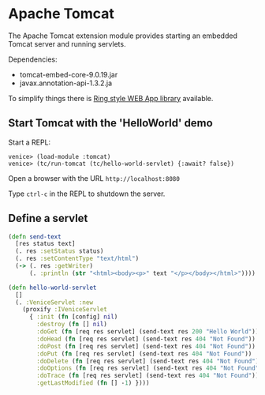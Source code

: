 # Apache Tomcat

The Apache Tomcat extension module provides starting an embedded Tomcat server and running servlets.

Dependencies:

 - tomcat-embed-core-9.0.19.jar
 - javax.annotation-api-1.3.2.ja

To simplify things there is 
[Ring style WEB App library](ext-ring.md) available.
 
 
## Start Tomcat with the 'HelloWorld' demo 

Start a REPL:

```text
venice> (load-module :tomcat)
venice> (tc/run-tomcat (tc/hello-world-servlet) {:await? false})
```

Open a browser with the URL `http://localhost:8080`

Type `ctrl-c` in the REPL to shutdown the server.


## Define a servlet

```clojure
(defn send-text
  [res status text]
  (. res :setStatus status)
  (. res :setContentType "text/html")
  (-> (. res :getWriter)
      (. :println (str "<html><body><p>" text "</p></body></html>"))))

(defn hello-world-servlet
  []
  (. :VeniceServlet :new
    (proxify :IVeniceServlet
      { :init (fn [config] nil)
        :destroy (fn [] nil)
        :doGet (fn [req res servlet] (send-text res 200 "Hello World"))
        :doHead (fn [req res servlet] (send-text res 404 "Not Found"))
        :doPost (fn [req res servlet] (send-text res 404 "Not Found"))
        :doPut (fn [req res servlet] (send-text res 404 "Not Found"))
        :doDelete (fn [req res servlet] (send-text res 404 "Not Found"))
        :doOptions (fn [req res servlet] (send-text res 404 "Not Found"))
        :doTrace (fn [req res servlet] (send-text res 404 "Not Found"))
        :getLastModified (fn [] -1) })))
```

